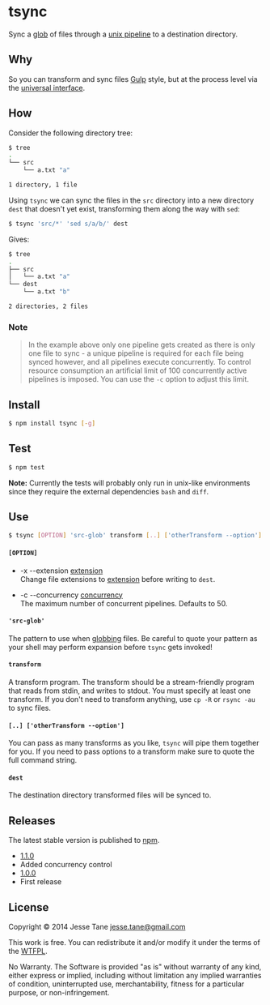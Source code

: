 # tsync
Sync a [glob](https://github.com/isaacs/node-glob#glob) of files through a [unix pipeline](http://en.wikipedia.org/wiki/Pipeline_%28Unix%29) to a destination directory.

## Why
So you can transform and sync files [Gulp](http://gulpjs.com/) style, but at the process level via the [universal interface](http://en.wikipedia.org/wiki/Standard_streams).

## How
Consider the following directory tree:
```bash
$ tree
.
└── src
    └── a.txt "a"

1 directory, 1 file
```

Using `tsync` we can sync the files in the `src` directory into a new directory `dest` that doesn't yet exist, transforming them along the way with `sed`:
```bash
$ tsync 'src/*' 'sed s/a/b/' dest
```

Gives:
```bash
$ tree
.
├── src
│   └── a.txt "a"
└── dest
    └── a.txt "b"

2 directories, 2 files
```

### Note
> In the example above only one pipeline gets created as there is only one file to sync - a unique pipeline is required for each file being synced however, and all pipelines execute concurrently. To control resource consumption an artificial limit of 100 concurrently active pipelines is imposed. You can use the `-c` option to adjust this limit.

## Install
```bash
$ npm install tsync [-g]
```

## Test
```bash
$ npm test
```
**Note:** Currently the tests will probably only run in unix-like environments since they require the external dependencies `bash` and `diff`.

## Use
```bash
$ tsync [OPTION] 'src-glob' transform [..] ['otherTransform --option'] dest
```

#### `[OPTION]`
* -x --extension <u>extension</u>  
Change file extensions to <u>extension</u> before writing to `dest`.

* -c --concurrency <u>concurrency</u>  
The maximum number of concurrent pipelines. Defaults to 50.

#### `'src-glob'`
The pattern to use when [globbing](https://github.com/isaacs/node-glob#glob) files. Be careful to quote your pattern as your shell may perform expansion before `tsync` gets invoked!

#### `transform`
A transform program. The transform should be a stream-friendly program that reads from stdin, and writes to stdout. You must specify at least one transform. If you don't need to transform anything, use `cp -R` or `rsync -au` to sync files.

#### `[..] ['otherTransform --option']`
You can pass as many transforms as you like, `tsync` will pipe them together for you. If you need to pass options to a transform make sure to quote the full command string.

#### `dest`
The destination directory transformed files will be synced to.

## Releases
The latest stable version is published to [npm](https://www.npmjs.org/package/tsync).
* [1.1.0](https://github.com/jessetane/tsync/releases/tag/1.1.0)
 * Added concurrency control
* [1.0.0](https://github.com/jessetane/tsync/releases/tag/1.0.0)
 * First release

## License
Copyright © 2014 Jesse Tane <jesse.tane@gmail.com>

This work is free. You can redistribute it and/or modify it under the
terms of the [WTFPL](http://www.wtfpl.net/txt/copying).

No Warranty. The Software is provided "as is" without warranty of any kind, either express or implied, including without limitation any implied warranties of condition, uninterrupted use, merchantability, fitness for a particular purpose, or non-infringement.

